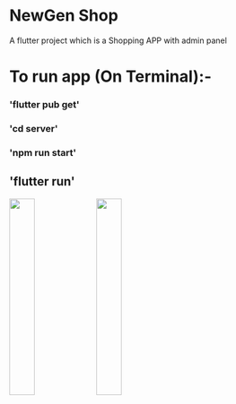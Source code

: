 # NewGen Shop

A flutter project which is a Shopping APP with admin panel 

# To run app (On Terminal):-

### 'flutter pub get'

### 'cd server'

### 'npm run start'

## 'flutter run'

<img src="https://github.com/arinyadav/NewGenShop/assets/98683112/32a341f6-e7c8-4bd3-b4c9-5a312f758fdc" width="30%" height="30%">


<img src="https://github.com/arinyadav/NewGenShop/assets/98683112/4e6e981b-5f4b-45e5-8c3a-be34926cb20d" width="30%" height="30%">

